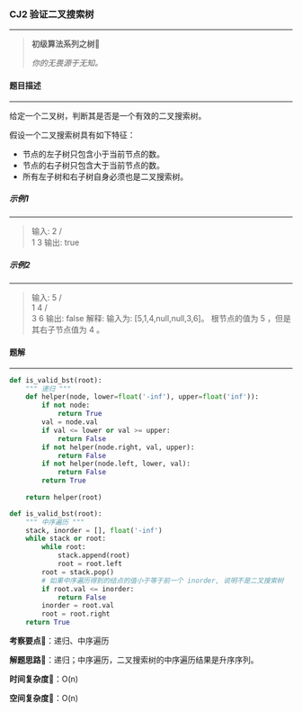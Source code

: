 ### CJ2 验证二叉搜索树

---



> **初级算法系列之树**🌈
>
> *你的无畏源于无知。*



#### 题目描述

---

给定一个二叉树，判断其是否是一个有效的二叉搜索树。

假设一个二叉搜索树具有如下特征：

- 节点的左子树只包含小于当前节点的数。
- 节点的右子树只包含大于当前节点的数。
- 所有左子树和右子树自身必须也是二叉搜索树。



##### 示例1

---

> 输入:
>     2
>    / \
>   1   3
> 输出: true

##### 示例2

---

> 输入:
>     5
>    / \
>   1   4
>      / \
>     3   6
> 输出: false
> 解释: 输入为: [5,1,4,null,null,3,6]。
>      根节点的值为 5 ，但是其右子节点值为 4 。



#### 题解

---

```python
def is_valid_bst(root):
    """ 递归 """
    def helper(node, lower=float('-inf'), upper=float('inf')):
        if not node:
            return True
        val = node.val
        if val <= lower or val >= upper:
            return False
        if not helper(node.right, val, upper):
            return False
        if not helper(node.left, lower, val):
            return False
        return True
    
    return helper(root)
```



```python
def is_valid_bst(root):
    """ 中序遍历 """
    stack, inorder = [], float('-inf')
    while stack or root:
        while root:
            stack.append(root)
            root = root.left
        root = stack.pop()
        # 如果中序遍历得到的结点的值小于等于前一个 inorder, 说明不是二叉搜索树
        if root.val <= inorder:
            return False
        inorder = root.val
        root = root.right
    return True
```



**考察要点**🍥：递归、中序遍历

**解题思路**🍬：递归；中序遍历，二叉搜索树的中序遍历结果是升序序列。



**时间复杂度**🍉：O(n)

**空间复杂度**🍭：O(n)

